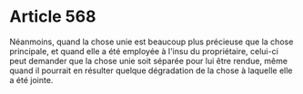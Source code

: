 # Article 568

Néanmoins, quand la chose unie est beaucoup plus précieuse que la chose principale, et quand elle a été employée à l'insu du propriétaire, celui-ci peut demander que la chose unie soit séparée pour lui être rendue, même quand il pourrait en résulter quelque dégradation de la chose à laquelle elle a été jointe.